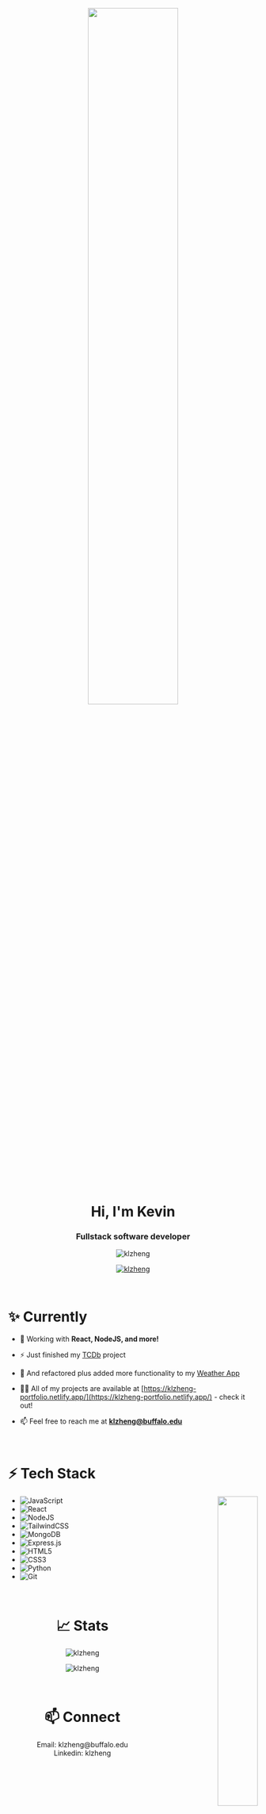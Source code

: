 
<p align="center">
<img width="60%"  src="https://www.sbr-technologies.com/wp-content/uploads/2021/06/mern.png"/>
</p>

<br/>

<h1 align="center">Hi, I'm Kevin</h1>
<h3 align="center">Fullstack software developer</h3>

<p align="center"> 
<img src="https://komarev.com/ghpvc/?username=klzheng&label=Profile%20views&color=03969c&style=flat" alt="klzheng" /> 

</p>


<p align="center"> <a href="https://github.com/ryo-ma/github-profile-trophy"><img src="https://github-profile-trophy.vercel.app/?username=klzheng" alt="klzheng" /></a> </p>

<br/>


<h1 align="left">✨ Currently</h1>
<p align="left">

- 🌱 Working with **React, NodeJS, and more!**

- ⚡ Just finished my [TCDb](https://thecinemadb.netlify.app/) project 

- 🧲 And refactored plus added more functionality to my [Weather App](https://klzheng-weather.netlify.app/)

- 👨‍💻 All of my projects are available at [https://klzheng-portfolio.netlify.app/](https://klzheng-portfolio.netlify.app/) - check it out!

- 📫 Feel free to reach me at **klzheng@buffalo.edu**
</p>
<br/>


<h1 align="left">⚡ Tech Stack</h1>

<p align="right">
<img align="right" width="40%" src="https://i.pinimg.com/originals/e8/f4/53/e8f453469a3ec97ecd354df465d73913.gif">
</p>

- ![JavaScript](https://img.shields.io/badge/javascript-%23323330.svg?style=for-the-badge&logo=javascript&logoColor=%23F7DF1E)
- ![React](https://img.shields.io/badge/react-%2320232a.svg?style=for-the-badge&logo=react&logoColor=%2361DAFB)
- ![NodeJS](https://img.shields.io/badge/node.js-6DA55F?style=for-the-badge&logo=node.js&logoColor=white)
- ![TailwindCSS](https://img.shields.io/badge/tailwindcss-%2338B2AC.svg?style=for-the-badge&logo=tailwind-css&logoColor=white)
- ![MongoDB](https://img.shields.io/badge/MongoDB-%234ea94b.svg?style=for-the-badge&logo=mongodb&logoColor=white)
- ![Express.js](https://img.shields.io/badge/express.js-%23404d59.svg?style=for-the-badge&logo=express&logoColor=%2361DAFB)
- ![HTML5](https://img.shields.io/badge/html5-%23E34F26.svg?style=for-the-badge&logo=html5&logoColor=white)
- ![CSS3](https://img.shields.io/badge/css3-%231572B6.svg?style=for-the-badge&logo=css3&logoColor=white)
- ![Python](https://img.shields.io/badge/python-3670A0?style=for-the-badge&logo=python&logoColor=ffdd54)
- ![Git](https://img.shields.io/badge/git-%23F05033.svg?style=for-the-badge&logo=git&logoColor=white)

<br/>


<h1 align="center">📈 Stats</h1>
<p align="center"><img align="center" src="https://github-readme-stats.vercel.app/api/top-langs?username=klzheng&show_icons=true&theme=dark&locale=en&layout=compact" alt="klzheng" /></p>
<p align="center"><img align="center" src="https://github-readme-stats.vercel.app/api?username=klzheng&show_icons=true&theme=dark&locale=en" alt="klzheng" /></p>

<br/>

<h1 align="center">📫 Connect</h1>
<p align="center">
Email: klzheng@buffalo.edu <br/>
Linkedin: klzheng <br/>


</p>
